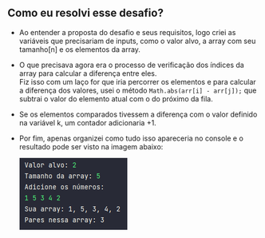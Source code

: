 ## Como eu resolvi esse desafio?

- Ao entender a proposta do desafio e seus requisitos, logo criei as variáveis que precisariam de inputs, como o valor alvo, a array com seu tamanho[n] e os elementos da array.
- O que precisava agora era o processo de verificação dos índices da array para calcular a diferença entre eles.  
Fiz isso com um laço for que iria percorrer os elementos e para calcular a diferença dos valores, usei o método `Math.abs(arr[i] - arr[j]);` que subtrai o valor do elemento atual com o do próximo da fila.  
- Se os elementos comparados tivessem a diferença com o valor definido na variável k, um contador adicionaria +1.
- Por fim, apenas organizei como tudo isso apareceria no console e o resultado pode ser visto na imagem abaixo: 


  ![Exemplo de Imagem](PairInArray.png)